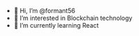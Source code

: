 - 👋 Hi, I’m @formant56
- 👀 I’m interested in Blockchain technology
- 🌱 I’m currently learning React 


<!---
formant56/formant56 is a ✨ special ✨ repository because its `README.md` (this file) appears on your GitHub profile.
You can click the Preview link to take a look at your changes.
--->
